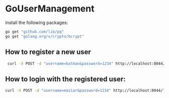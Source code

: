 # GoUserManagement

install the following packages:

```bash
go get "github.com/lib/pq"
go get "golang.org/x/crypto/bcrypt"
```

## How to register a new user
```bash
 curl -X POST -d "username=batman&password=1234" http://localhost:8044/register
 ```
 ## How to login with the  registered user:
```bash
curl -X POST -d "username=maziar&password=1234" http://localhost:8044/login
```